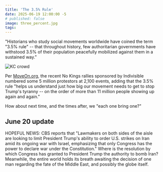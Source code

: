 ```yaml
---
title: 'The 3.5% Rule'
date: 2025-06-19 12:00:00 -5
# published: false
image: three_percent.jpg
tags:
---
```


"Historians who study social movements worldwide have coined the term "3.5%
rule" -- that throughout history, few authoritarian governments have withstood
3.5% of their population peacefully mobilized against them in a sustained way."
<!-- excerpt -->
<img src="{{image}}" alt="KC crowd">

Per [MoveOn.org](https://front.moveon.org/), the recent No Kings rallies
sponsored by Indivisible numbered some 5 million protestors at 2,100 events,
adding that the 3.5% rule "helps us understand just how big our movement needs
to get to stop Trump's tyranny -- on the order of more than 11 million people
showing up again and again."

How about next time, and the times after, we "each one bring one?"

## June 20 update

HOPEFUL NEWS: CBS reports that "Lawmakers on both sides of the aisle are
looking to limit President Trump's ability to order U.S. strikes on Iran amid
its ongoing war with Israel, emphasizing that only Congress has the power to
declare war under the Constitution." Where is the resolution by which Congress
has granted to President Trump the authority to bomb Iran? Meanwhile, the
entire world holds its breath awaiting the decision of one man regarding the
fate of the Middle East, and possibly the globe itself.

